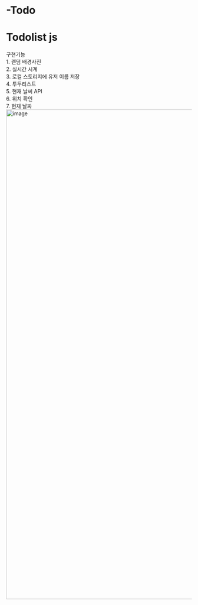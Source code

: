 # -Todo
<h1>Todolist js </h1>
구현기능 </br>
1. 랜덤 배경사진</br>
2. 실시간 시계</br>
3. 로컬 스토리지에 유저 이름 저장</br>
4. 투두리스트</br>
5. 현재 날씨 API</br>
6. 위치 확인 </br>
7. 현재 날짜</br>

<img width="1326" alt="image" src="https://user-images.githubusercontent.com/103945773/203023573-1a77c984-c9b8-4449-8e3e-b1d9cec97ea4.png">

